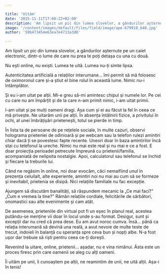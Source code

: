 ```yaml
---

title: 'Uităm'
date: '2015-11-11T17:08:22+02:00'
description: 'Am lipsit un pic din lumea slovelor, a gândurilor așternute pe un caietelectronic, dintr-o lume de care nu prea te poți detașa cu una cu două.Nu ești online, nu exiști. Lumea te uită. Lumea nu-ți simt'
image: '/content/images/default/files/field/image/ape-679910_640.jpg'
author: '59b473454e63ea7e4713a3d0'

---
```

<div class="kg-card-markdown"><p>Am lipsit un pic din lumea slovelor, a gândurilor așternute pe un caiet electronic, dintr-o lume de care nu prea te poți detașa cu una cu două.</p>
<p>Nu ești online, nu exiști. Lumea te uită. Lumea nu-ți simte lipsa.</p>
<p>Autenticitatea artificială a relațiilor interumane... îmi permit să mă folosesc de oximoronul care și-a știut el bine rolul în această lume. Nimic nu-i întâmplător.</p>
<p>Și eu i-am uitat pe alții. Mi-e greu să-mi amintesc chipul și numele lor. Pe cei cu care nu am împărțit și de la care n-am primit nimic, i-am uitat primii.</p>
<p>I-am uitat și pe mulți oameni dragi. Așa cum și ei au făcut la fel în ceea ce mă privește. Ne uitarăm unii pe alții. În absența întâlnirii fizice, a privitului în ochi, al unei îmbrățișări prietenești, totul se pierde in timp.</p>
<p>În lista ta de persoane de pe rețelele sociale, în multe cazuri, observi holograma prieteniei de odinioară și pe webcam sau la telefon rulezi amintiri chiar dacă ți se povestesc fapte recente. Uneori doar în baza amintirilor încă stai cu telefonul la ureche. Nimic nu mai este real și nu mai e ce a fost. E doar proiecția perioadei petrecute împreună cu prietenii/familia, acompaniată de nelipsita nostalgie. Apoi, calculatorul sau telefonul se închid și fiecare la treburile lui.</p>
<p>Când ne regăsim în online, noi doar evocăm, căci nemaifiind unul în prezența celuilalt, alte experiente, amintiri noi nu mai au cum să se formeze și inevitabil, prietenia se disipă. Nici relațiile familiale nu fac excepție.</p>
<p>Ajungem să discutăm banalități, să răspundem mecanic la „Ce mai faci?" „Cum e vremea la tine?" Rămân relațiile cordiale, felicitările de sărbători, onomastici sau alte evenimente și cam atât.</p>
<p>De asemenea, prieteniile din virtual pot fi un eșec în planul real, acestea putându-se menține vii doar în locul unde s-au format. Desigur, sunt și excepții dar nu cred că prea dese. Eu am avut noroc cumva. Însă... până ca relația interumană să devină una reală, a avut nevoie de multe teste de trecut, indoieli în balanță cu speranța spre ceva bun și nopți albe. N-a fost ușor dar trebuie să riști pentru ceea ce-ți dorești.</p>
<p>Revenind la uitare, online, prietenii... așadar, nu e vina nimănui. Ăsta este un proces firesc prin care oamenii se aleg cu alți oameni.</p>
<p>Îi uităm pe unii, îi cunoaștem pe alții, ne reamintim de unii, ne uită alții. Așa-i în tenis!</p>
</div>
